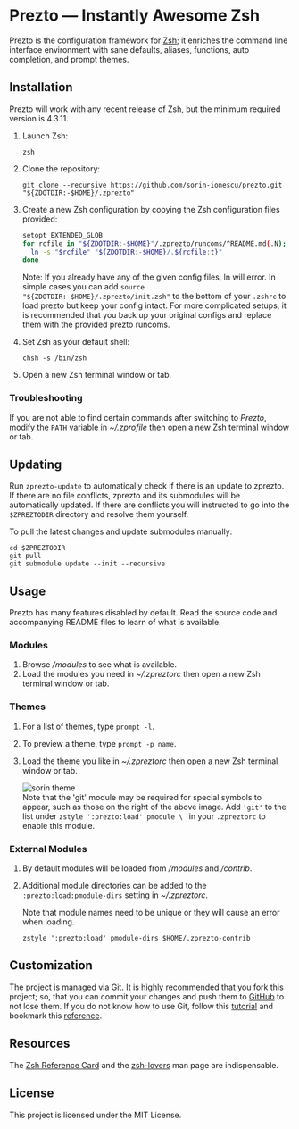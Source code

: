 Prezto — Instantly Awesome Zsh
==============================

Prezto is the configuration framework for [Zsh][1]; it enriches the command line
interface environment with sane defaults, aliases, functions, auto completion,
and prompt themes.

Installation
------------

Prezto will work with any recent release of Zsh, but the minimum required
version is 4.3.11.

  1. Launch Zsh:

     ```console
     zsh
     ```

  2. Clone the repository:

     ```console
     git clone --recursive https://github.com/sorin-ionescu/prezto.git "${ZDOTDIR:-$HOME}/.zprezto"
     ```

  3. Create a new Zsh configuration by copying the Zsh configuration files
     provided:

     ```sh
     setopt EXTENDED_GLOB
     for rcfile in "${ZDOTDIR:-$HOME}"/.zprezto/runcoms/^README.md(.N); do
       ln -s "$rcfile" "${ZDOTDIR:-$HOME}/.${rcfile:t}"
     done
     ```

     Note: If you already have any of the given config files, ln will error. In
     simple cases you can add `source "${ZDOTDIR:-$HOME}/.zprezto/init.zsh"` to
     the bottom of your `.zshrc` to load prezto but keep your config intact. For
     more complicated setups, it is recommended that you back up your original
     configs and replace them with the provided prezto runcoms.

  4. Set Zsh as your default shell:

     ```console
     chsh -s /bin/zsh
     ```

  5. Open a new Zsh terminal window or tab.

### Troubleshooting

If you are not able to find certain commands after switching to *Prezto*,
modify the `PATH` variable in *~/.zprofile* then open a new Zsh terminal
window or tab.

Updating
--------

Run `zprezto-update` to automatically check if there is an update to zprezto.
If there are no file conflicts, zprezto and its submodules will be
automatically updated. If there are conflicts you will instructed to go into
the `$ZPREZTODIR` directory and resolve them yourself.

To pull the latest changes and update submodules manually:

```console
cd $ZPREZTODIR
git pull
git submodule update --init --recursive
```

Usage
-----

Prezto has many features disabled by default. Read the source code and
accompanying README files to learn of what is available.

### Modules

  1. Browse */modules* to see what is available.
  2. Load the modules you need in *~/.zpreztorc* then open a new Zsh terminal
     window or tab.

### Themes

  1. For a list of themes, type `prompt -l`.
  2. To preview a theme, type `prompt -p name`.
  3. Load the theme you like in *~/.zpreztorc* then open a new Zsh terminal
     window or tab.

     ![sorin theme][2]  
     Note that the 'git' module may be required for special symbols to appear, such as those on the right of the above image. Add `'git'` to the list under `zstyle ':prezto:load' pmodule \ ` in your `.zpreztorc` to enable this module.
### External Modules

  1. By default modules will be loaded from */modules* and */contrib*.
  2. Additional module directories can be added to the
     `:prezto:load:pmodule-dirs` setting in *~/.zpreztorc*.

     Note that module names need to be unique or they will cause an error when
     loading.

     ```console
     zstyle ':prezto:load' pmodule-dirs $HOME/.zprezto-contrib
     ```

Customization
-------------

The project is managed via [Git][3]. It is highly recommended that you fork this
project; so, that you can commit your changes and push them to [GitHub][4] to
not lose them. If you do not know how to use Git, follow this [tutorial][5] and
bookmark this [reference][6].

Resources
---------

The [Zsh Reference Card][7] and the [zsh-lovers][8] man page are indispensable.

License
-------

This project is licensed under the MIT License.

[1]: http://www.zsh.org
[2]: http://i.imgur.com/nrGV6pg.png "sorin theme"
[3]: http://git-scm.com
[4]: https://github.com
[5]: http://gitimmersion.com
[6]: http://gitref.org
[7]: http://www.bash2zsh.com/zsh_refcard/refcard.pdf
[8]: http://grml.org/zsh/zsh-lovers.html
